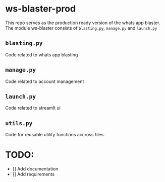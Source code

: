 # ws-blaster-prod

This repo serves as the production ready version of the whats app blaster.
The module ws-blaster consists of `blasting.py`, `manage.py` and `launch.py`

## `blasting.py`

Code related to whats app blasting

## `manage.py`

Code related to account management

## `launch.py`

Code related to streamlt ui

## `utils.py`

Code for reusable utility functions accross files.

# TODO:

- [] Add documentation
- [] Add requirements
